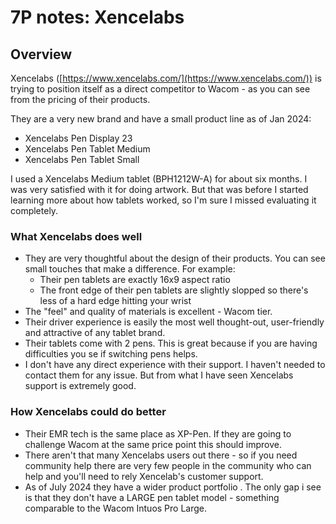 # 7P notes: Xencelabs

## Overview

Xencelabs ([https://www.xencelabs.com/](https://www.xencelabs.com/)) is trying to position itself as a direct competitor to Wacom - as you can see from the pricing of their products.

They are a very new brand and have a small product line as of Jan 2024:

* Xencelabs Pen Display 23&#x20;
* Xencelabs Pen Tablet Medium
* Xencelabs Pen Tablet Small

I used a Xencelabs Medium tablet (BPH1212W-A) for about six months. I was very satisfied with it for doing artwork. But that was before I started learning more about how tablets worked, so I'm sure I missed evaluating it completely.

### What Xencelabs does well

* They are very thoughtful about the design of their products. You can see small touches that make a difference. For example:
  * Their pen tablets are exactly 16x9 aspect ratio
  * The front edge of their pen tablets are slightly slopped so there's less of a hard edge hitting your wrist
* The "feel" and quality of materials is excellent - Wacom tier.
* Their driver experience is easily the most well thought-out, user-friendly and attractive of any tablet brand.
* Their tablets come with 2 pens. This is great because if you are having difficulties you se if switching pens helps.
* I don't have any direct experience with their support. I haven't needed to contact them for any issue. But from what I have seen Xencelabs support is extremely good.

### How Xencelabs could do better

* Their EMR tech is the same place as XP-Pen. If they are going to challenge Wacom at the same price point this should improve.&#x20;
* There aren't that many Xencelabs users out there - so if you need community help there are very few people in the community who can help and you'll need to rely Xencelab's customer support.
* As of July 2024 they have a wider product portfolio . The only gap i see is that they don't have a LARGE pen tablet model - something comparable to the Wacom Intuos Pro Large.

